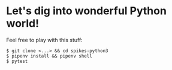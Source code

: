 # Let's dig into wonderful Python world!

Feel free to play with this stuff:

```console
$ git clone <...> && cd spikes-python3
$ pipenv install && pipenv shell
$ pytest
```
